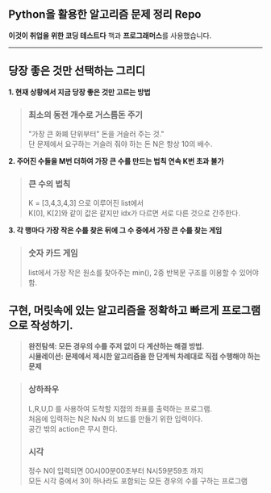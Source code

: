 ## Python을 활용한 알고리즘 문제 정리 Repo

**이것이 취업을 위한 코딩 테스트다** 책과 **프로그래머스**를 사용했습니다.
******
<h2>당장 좋은 것만 선택하는 그리디</h2>

**1. 현재 상황에서 지금 당장 좋은 것만 고르는 방법**

> **<h3>최소의 동전 개수로 거스름돈 주기</h3>**
> "가장 큰 화폐 단위부터" 돈을 거슬러 주는 것." <br>
> 단 문제에서 요구하는 거슬러 줘야 하는 돈 N은 항상 10의 배수.


**2. 주어진 수들을 M번 더하여 가장 큰 수를 만드는 법칙 연속 K번 초과 불가**

> **<h3>큰 수의 법칙</h3>**
> K = [3,4,3,4,3] 으로 이루어진 list에서 <br>
> K[0], K[2]와 같이 값은 같지만 idx가 다르면 서로 다른 것으로 간주한다.

**3. 각 행마다 가장 작은 수를 찾은 뒤에 그 수 중에서 가장 큰 수를 찾는 게임**

>**<h3>숫자 카드 게임</h3>**
> list에서 가장 작은 원소를 찾아주는 min(), 2중 반복문 구조를 이용할 수 있어야 함.

## 구현, 머릿속에 있는 알고리즘을 정확하고 빠르게 프로그램으로 작성하기.
> **완전탐색: 모든 경우의 수를 주저 없이 다 계산하는 해결 방법.**  
> **시뮬레이션: 문제에서 제시한 알고리즘을 한 단계씩 차례대로 직접 수행해야 하는 문제**

> ### **상하좌우**
> L,R,U,D 를 사용하여 도착할 지점의 좌표를 출력하는 프로그램.  
> 처음에 입력하는 N은 NxN 의 보드를 만들기 위한 입력이다.  
> 공간 밖의 action은 무시 한다.
> <br>
> ### **시각**
> 정수 N이 입력되면 00시00분00초부터 N시59분59초 까지  
> 모든 시각 중에서 3이 하나라도 포함되는 모든 경우의 수를 구하는 프로그램
